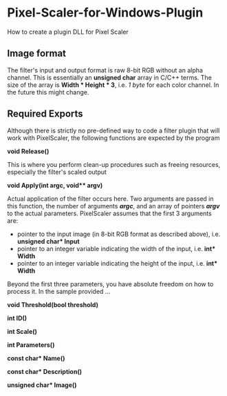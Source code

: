 # Pixel-Scaler-for-Windows-Plugin
How to create a plugin DLL for Pixel Scaler

## Image format

The filter's input and output format is raw 8-bit RGB without an alpha channel. This is essentially an __unsigned char__  array in C/C++ terms. The size of the array is __Width * Height * 3__, i.e. *1 byte* for each color channel. In the future this might change.

## Required Exports

Although there is strictly no pre-defined way to code a filter plugin that will work with PixelScaler, the following functions are expected by the program

__void Release()__

This is where you perform clean-up procedures such as freeing resources, especially the filter's scaled output

__void Apply(int argc, void** argv)__

Actual application of the filter occurs here. Two arguments are passed in this function, the number of arguments __*argc*__, and an array of pointers __*argv*__ to the actual parameters. PixelScaler assumes that the first 3 arguments are:

* pointer to the input image (in 8-bit RGB format as described above), i.e. __unsigned char* Input__
* pointer to an integer variable indicating the width of the input, i.e. __int* Width__
* pointer to an integer variable indicating the height of the input, i.e. __int* Width__

Beyond the first three parameters, you have absolute freedom on how to process it. In the sample provided ...

__void Threshold(bool threshold)__

__int ID()__

__int Scale()__

__int Parameters()__

__const char* Name()__

__const char* Description()__

__unsigned char* Image()__

